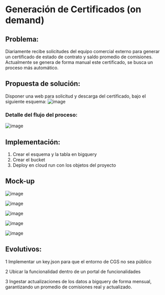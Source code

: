 # Generación de Certificados (on demand)

## Problema:
Diariamente recibe solicitudes del equipo comercial externo para generar un certificado de estado de contrato y saldo promedio de comisiones. Actualmente se genera de forma manual este certificado, se busca un proceso más automático.

## Propuesta de solución:
Disponer una web para solicitud y descarga del certificado, bajo el siguiente esquema:
 ![image](https://github.com/user-attachments/assets/7c79b2d9-d417-49af-b6ba-85f3c9fdfbb3)


### Detalle del flujo del proceso:

![image](https://github.com/user-attachments/assets/963165a0-13f6-469a-87a6-7a6ff03e2728)

 
## Implementación:
1.	Crear el esquema y la tabla en bigquery
2.	Crear el bucket
3.	Deploy en cloud run con los objetos del proyecto

## Mock-up 

![image](https://github.com/user-attachments/assets/86203526-0d4a-4bcd-8d4d-cb52c93df1b5)

![image](https://github.com/user-attachments/assets/aaacc577-9bb3-4b3f-bdc0-ab7c61167cbf)

![image](https://github.com/user-attachments/assets/03cd04e1-4740-495e-a362-16f6cbb07d6a)

![image](https://github.com/user-attachments/assets/c728013e-45c6-4fc1-a011-149cc09c15f4)

![image](https://github.com/user-attachments/assets/d9dc34e2-9c94-4763-8b90-0974c685508e)


## Evolutivos:
1 	Implementar un key.json para que el entorno de CGS no sea público

2 	Ubicar la funcionalidad dentro de un portal de funcionalidades

3 	Ingestar actualizaciones de los datos a bigquery de forma mensual, garantizando un promedio de comisiones real y actualizado.
